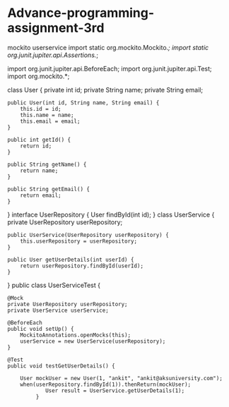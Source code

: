 # Advance-programming-assignment-3rd
mockito userservice
import static org.mockito.Mockito.*;
import static org.junit.jupiter.api.Assertions.*;

import org.junit.jupiter.api.BeforeEach;
import org.junit.jupiter.api.Test;
import org.mockito.*;

class User {
    private int id;
    private String name;
    private String email;

    public User(int id, String name, String email) {
        this.id = id;
        this.name = name;
        this.email = email;
    }

    public int getId() {
        return id;
    }

    public String getName() {
        return name;
    }

    public String getEmail() {
        return email;
    }
}
interface UserRepository {
    User findById(int id);
}
class UserService {
    private UserRepository userRepository;

    public UserService(UserRepository userRepository) {
        this.userRepository = userRepository;
    }

    public User getUserDetails(int userId) {
        return userRepository.findById(userId);
    }
}
public class UserServiceTest {

    @Mock
    private UserRepository userRepository;  
    private UserService userService;  

    @BeforeEach 
    public void setUp() {
        MockitoAnnotations.openMocks(this);  
        userService = new UserService(userRepository);  
    }

    @Test  
    public void testGetUserDetails() {

        User mockUser = new User(1, "ankit", "ankit@aksuniversity.com");
        when(userRepository.findById(1)).thenReturn(mockUser);
                User result = UserService.getUserDetails(1);
             }
    



